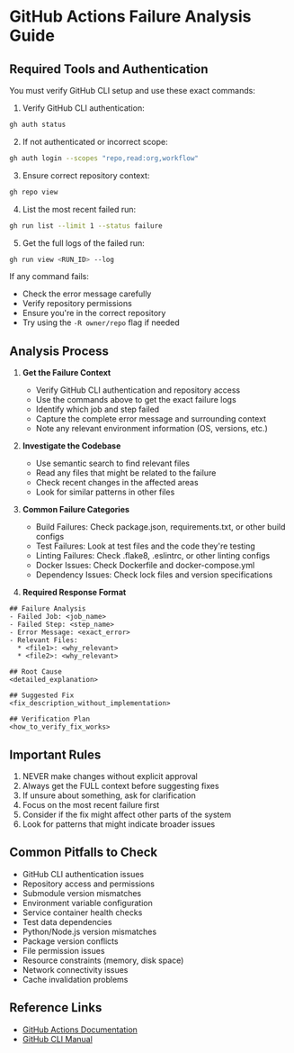 # GitHub Actions Failure Analysis Guide

## Required Tools and Authentication
You must verify GitHub CLI setup and use these exact commands:

1. Verify GitHub CLI authentication:
```bash
gh auth status
```

2. If not authenticated or incorrect scope:
```bash
gh auth login --scopes "repo,read:org,workflow"
```

3. Ensure correct repository context:
```bash
gh repo view
```

4. List the most recent failed run:
```bash
gh run list --limit 1 --status failure
```

5. Get the full logs of the failed run:
```bash
gh run view <RUN_ID> --log
```

If any command fails:
- Check the error message carefully
- Verify repository permissions
- Ensure you're in the correct repository
- Try using the `-R owner/repo` flag if needed

## Analysis Process

1. **Get the Failure Context**
   - Verify GitHub CLI authentication and repository access
   - Use the commands above to get the exact failure logs
   - Identify which job and step failed
   - Capture the complete error message and surrounding context
   - Note any relevant environment information (OS, versions, etc.)

2. **Investigate the Codebase**
   - Use semantic search to find relevant files
   - Read any files that might be related to the failure
   - Check recent changes in the affected areas
   - Look for similar patterns in other files

3. **Common Failure Categories**
   - Build Failures: Check package.json, requirements.txt, or other build configs
   - Test Failures: Look at test files and the code they're testing
   - Linting Failures: Check .flake8, .eslintrc, or other linting configs
   - Docker Issues: Check Dockerfile and docker-compose.yml
   - Dependency Issues: Check lock files and version specifications

4. **Required Response Format**
```
## Failure Analysis
- Failed Job: <job_name>
- Failed Step: <step_name>
- Error Message: <exact_error>
- Relevant Files:
  * <file1>: <why_relevant>
  * <file2>: <why_relevant>

## Root Cause
<detailed_explanation>

## Suggested Fix
<fix_description_without_implementation>

## Verification Plan
<how_to_verify_fix_works>
```

## Important Rules
1. NEVER make changes without explicit approval
2. Always get the FULL context before suggesting fixes
3. If unsure about something, ask for clarification
4. Focus on the most recent failure first
5. Consider if the fix might affect other parts of the system
6. Look for patterns that might indicate broader issues

## Common Pitfalls to Check
- GitHub CLI authentication issues
- Repository access and permissions
- Submodule version mismatches
- Environment variable configuration
- Service container health checks
- Test data dependencies
- Python/Node.js version mismatches
- Package version conflicts
- File permission issues
- Resource constraints (memory, disk space)
- Network connectivity issues
- Cache invalidation problems

## Reference Links
- [GitHub Actions Documentation](https://docs.github.com/en/actions)
- [GitHub CLI Manual](https://cli.github.com/manual/) 